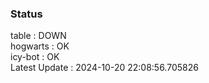 ### Status


table : DOWN  
hogwarts : OK  
icy-bot : OK  
Latest Update : 2024-10-20 22:08:56.705826
